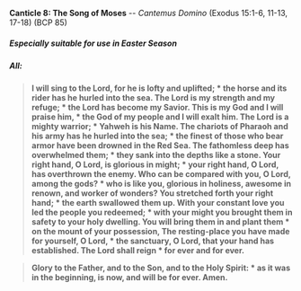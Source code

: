 **Canticle 8: The Song of Moses** -- _Cantemus Domino_ (Exodus 15:1-6, 11-13, 17-18) (BCP 85)
##### Especially suitable for use in Easter Season
##### **All:**
> **I will sing to the Lord, for he is lofty and uplifted; \*
the horse and its rider has he hurled into the sea.
The Lord is my strength and my refuge; \*
the Lord has become my Savior.
This is my God and I will praise him, \*
the God of my people and I will exalt him.
The Lord is a mighty warrior; \*
Yahweh is his Name.
The chariots of Pharaoh and his army has he hurled into the sea; \*
the finest of those who bear armor have been drowned in the Red Sea.
The fathomless deep has overwhelmed them; \*
they sank into the depths like a stone.
Your right hand, O Lord, is glorious in might; \*
your right hand, O Lord, has overthrown the enemy.
Who can be compared with you, O Lord, among the gods? \*
who is like you, glorious in holiness,
awesome in renown, and worker of wonders?
You stretched forth your right hand; \*
the earth swallowed them up.
With your constant love you led the people you redeemed; \*
with your might you brought them in safety to your holy dwelling.
You will bring them in and plant them \*
on the mount of your possession,
The resting-place you have made for yourself, O Lord, \*
the sanctuary, O Lord, that your hand has established.
The Lord shall reign \*
for ever and for ever.**

> **Glory to the Father, and to the Son, and to the Holy Spirit: \*
as it was in the beginning, is now, and will be for ever. Amen.**
